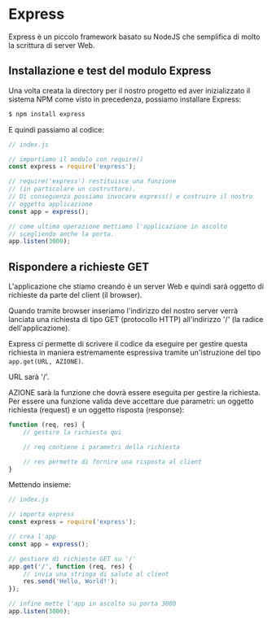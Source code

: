# Express

Express è un piccolo framework basato su NodeJS che semplifica di molto la scrittura di server Web.

## Installazione e test del modulo Express

Una volta creata la directory per il nostro progetto ed aver inizializzato il sistema NPM come visto in precedenza,
possiamo installare Express:

```bash
$ npm install express
```

E quindi passiamo al codice:

```js
// index.js

// importiamo il modulo con require()
const express = require('express');

// require('express') restituisce una funzione
// (in particolare un costruttore).
// Di conseguenza possiamo invocare express() e costruire il nostro
// oggetto applicazione
const app = express();

// come ultima operazione mettiamo l'applicazione in ascolto
// scegliendo anche la porta. 
app.listen(3000);
```

<div style="page-break-after: always;"></div>

## Rispondere a richieste GET

L'applicazione che stiamo creando è un server Web e quindi sarà oggetto di richieste da parte del client (il browser).

Quando tramite browser inseriamo l'indirizzo del nostro server verrà lanciata una richiesta di tipo GET (protocollo HTTP)
all'indirizzo '/' (la radice dell'applicazione).

Express ci permette di scrivere il codice da eseguire per gestire questa richiesta in maniera estremamente
espressiva tramite un'istruzione del tipo `app.get(URL, AZIONE)`.

URL sarà '/'.

AZIONE sarà la funzione che dovrà essere eseguita per gestire la richiesta.
Per essere una funzione valida deve accettare due parametri: un oggetto richiesta (request) e un oggetto risposta (response):

```js
function (req, res) {
    // gestire la richiesta qui

    // req contiene i parametri della richiesta

    // res permette di fornire una risposta al client
}
```

Mettendo insieme:

```js
// index.js

// importa express
const express = require('express');

// crea l'app
const app = express();

// gestiore di richieste GET su '/'
app.get('/', function (req, res) {
    // invia una stringa di saluto al client
    res.send('Hello, World!');
});

// infine mette l'app in ascolto su porta 3000
app.listen(3000);
```
